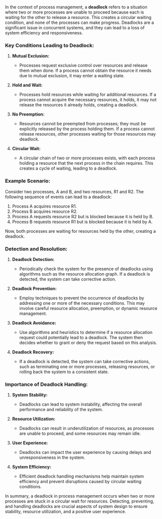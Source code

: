 In the context of process management, a **deadlock** refers to a situation where two or more processes are unable to proceed because each is waiting for the other to release a resource. This creates a circular waiting condition, and none of the processes can make progress. Deadlocks are a significant issue in concurrent systems, and they can lead to a loss of system efficiency and responsiveness.

### Key Conditions Leading to Deadlock:

1. **Mutual Exclusion:**
   - Processes request exclusive control over resources and release them when done. If a process cannot obtain the resource it needs due to mutual exclusion, it may enter a waiting state.

2. **Hold and Wait:**
   - Processes hold resources while waiting for additional resources. If a process cannot acquire the necessary resources, it holds, it may not release the resources it already holds, creating a deadlock.

3. **No Preemption:**
   - Resources cannot be preempted from processes; they must be explicitly released by the process holding them. If a process cannot release resources, other processes waiting for those resources may deadlock.

4. **Circular Wait:**
   - A circular chain of two or more processes exists, with each process holding a resource that the next process in the chain requires. This creates a cycle of waiting, leading to a deadlock.

### Example Scenario:

Consider two processes, A and B, and two resources, R1 and R2. The following sequence of events can lead to a deadlock:

1. Process A acquires resource R1.
2. Process B acquires resource R2.
3. Process A requests resource R2 but is blocked because it is held by B.
4. Process B requests resource R1 but is blocked because it is held by A.

Now, both processes are waiting for resources held by the other, creating a deadlock.

### Detection and Resolution:

1. **Deadlock Detection:**
   - Periodically check the system for the presence of deadlocks using algorithms such as the resource allocation graph. If a deadlock is detected, the system can take corrective action.

2. **Deadlock Prevention:**
   - Employ techniques to prevent the occurrence of deadlocks by addressing one or more of the necessary conditions. This may involve careful resource allocation, preemption, or dynamic resource management.

3. **Deadlock Avoidance:**
   - Use algorithms and heuristics to determine if a resource allocation request could potentially lead to a deadlock. The system then decides whether to grant or deny the request based on this analysis.

4. **Deadlock Recovery:**
   - If a deadlock is detected, the system can take corrective actions, such as terminating one or more processes, releasing resources, or rolling back the system to a consistent state.

### Importance of Deadlock Handling:

1. **System Stability:**
   - Deadlocks can lead to system instability, affecting the overall performance and reliability of the system.

2. **Resource Utilization:**
   - Deadlocks can result in underutilization of resources, as processes are unable to proceed, and some resources may remain idle.

3. **User Experience:**
   - Deadlocks can impact the user experience by causing delays and unresponsiveness in the system.

4. **System Efficiency:**
   - Efficient deadlock handling mechanisms help maintain system efficiency and prevent disruptions caused by circular waiting conditions.

In summary, a deadlock in process management occurs when two or more processes are stuck in a circular wait for resources. Detecting, preventing, and handling deadlocks are crucial aspects of system design to ensure stability, resource utilization, and a positive user experience.
